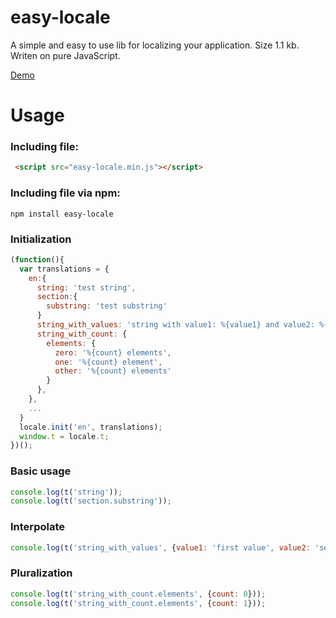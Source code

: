 # easy-locale

A simple and easy to use lib for localizing your application. 
Size 1.1 kb. Writen on pure JavaScript.

[Demo](http://sylpheeed.github.io/easy-locale/examples/)

# Usage

### Including file:
```html
 <script src="easy-locale.min.js"></script>
```

### Including file via npm:
```
npm install easy-locale
```

### Initialization
```javascript
(function(){
  var translations = {
    en:{
      string: 'test string',
      section:{
        substring: 'test substring'
      }
      string_with_values: 'string with value1: %{value1} and value2: %{value2}'
      string_with_count: {
        elements: {
          zero: '%{count} elements',
          one: '%{count} element',
          other: '%{count} elements'
        }
      },
    },
    ...
  }
  locale.init('en', translations);
  window.t = locale.t;
})();
```
### Basic usage
```javascript
console.log(t('string'));
console.log(t('section.substring'));
```

### Interpolate
```javascript
console.log(t('string_with_values', {value1: 'first value', value2: 'second value'}));
```

### Pluralization
```javascript
console.log(t('string_with_count.elements', {count: 0}));
console.log(t('string_with_count.elements', {count: 1}));
```
